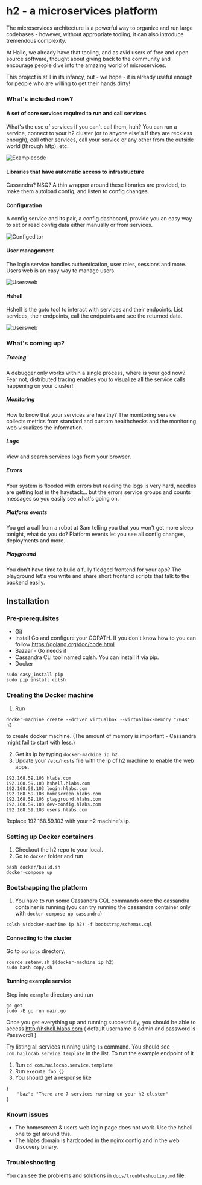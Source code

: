 h2 - a microservices platform
===

The microservices architecture is a powerful way to organize and run large codebases - however, without appropriate tooling,
it can also introduce tremendous complexity.

At Hailo, we already have that tooling, and as avid users of free and open source software, thought about giving back to the community and encourage people
dive into the amazing world of microservices.

This project is still in its infancy, but - we hope - it is already useful enough for people who are willing to get their hands dirty!

### What's included now?

#### A set of core services required to run and call services

What's the use of services if you can't call them, huh? You can run a service, connect to your h2 cluster (or to anyone else's if they are reckless enough), call other services,
call your service or any other from the outside world (through http), etc.

![Examplecode](docs/screenshots/examplecode.png)

#### Libraries that have automatic access to infrastructure

Cassandra? NSQ? A thin wrapper around these libraries are provided, to make them autoload config, and listen to config changes. 

#### Configuration

A config service and its pair, a config dashboard, provide you an easy way to set or read config data either manually or from services.

![Configeditor](docs/screenshots/devconfig.png)

#### User management

The login service handles authentication, user roles, sessions and more. Users web is an easy way to manage users.

![Usersweb](docs/screenshots/usersweb.png)

#### Hshell

Hshell is the goto tool to interact with services and their endpoints. List services, their endpoints, call the endpoints and see the returned data.

![Usersweb](docs/screenshots/hshell.png)

### What's coming up?

##### Tracing

A debugger only works within a single process, where is your god now?
Fear not, distributed tracing enables you to visualize all the service calls happening on your cluster!

##### Monitoring

How to know that your services are healthy? The monitoring service collects metrics from standard and custom healthchecks and the monitoring web visualizes the information.

##### Logs

View and search services logs from your browser.

##### Errors

Your system is flooded with errors but reading the logs is very hard, needles are getting lost in the haystack... but the errors service groups and counts messages so you easily see what's going on. 

##### Platform events

You get a call from a robot at 3am telling you that you won't get more sleep tonight, what do you do? Platform events let you see all config changes, deployments and more.

##### Playground

You don't have time to build a fully fledged frontend for your app? The playground let's you write and share short frontend scripts that talk to the backend easily.

## Installation

### Pre-prerequisites

- Git
- Install Go and configure your GOPATH. If you don't know how to you can follow https://golang.org/doc/code.html
- Bazaar - Go needs it
- Cassandra CLI tool named cqlsh. You can install it via pip.
- Docker

```
sudo easy_install pip
sudo pip install cqlsh
```

### Creating the Docker machine

1. Run 

```
docker-machine create --driver virtualbox --virtualbox-memory "2048" h2
```

to create docker machine. (The amount of memory is important - Cassandra might fail to start with less.)

2. Get its ip by typing `docker-machine ip h2`. 
3. Update your `/etc/hosts` file with the ip of h2 machine to enable the web apps.

```
192.168.59.103 hlabs.com
192.168.59.103 hshell.hlabs.com
192.168.59.103 login.hlabs.com
192.168.59.103 homescreen.hlabs.com
192.168.59.103 playground.hlabs.com
192.168.59.103 dev-config.hlabs.com
192.168.59.103 users.hlabs.com
```

Replace 192.168.59.103 with your h2 machine's ip.

### Setting up Docker containers

1. Checkout the h2 repo to your local.
2. Go to `docker` folder and run

```shell
bash docker/build.sh
docker-compose up
````

### Bootstrapping the platform

1. You have to run some Cassandra CQL commands once the cassandra container is running (you can try running the cassandra container only with `docker-compose up cassandra`)

```
cqlsh $(docker-machine ip h2) -f bootstrap/schemas.cql
```

#### Connecting to the cluster

Go to `scripts` directory. 

```
source setenv.sh $(docker-machine ip h2)
sudo bash copy.sh
```

#### Running example service

Step into `example` directory and run

```
go get
sudo -E go run main.go
```

Once you get everything up and running successfully, you should be able to access http://hshell.hlabs.com ( default username is admin and password is Password1 )

Try listing all services running using `ls` command. You should see `com.hailocab.service.template` in the list. To run the example endpoint of it

1. Run `cd com.hailocab.service.template`
2. Run `execute foo {}`
3. You should get a response like

```
{
    "baz": "There are 7 services running on your h2 cluster"
}
```

### Known issues

- The homescreen & users web login page does not work. Use the hshell one to get around this.
- The hlabs domain is hardcoded in the nginx config and in the web discovery binary.

### Troubleshooting

You can see the problems and solutions in `docs/troubleshooting.md` file.
